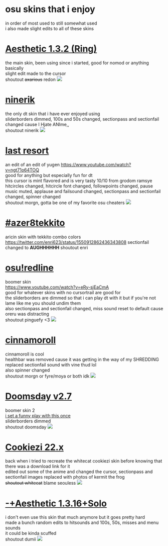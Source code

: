 # osu skins that i enjoy
in order of most used to still somewhat used  
i also made slight edits to all of these skins

# [Aesthetic 1.3.2 (Ring)](https://casey.s-ul.eu/7I66nzLs)
the main skin, been using since i started, good for nomod or anything basically  
slight edit made to the cursor  
shoutout ~~axarious~~ redon
![](https://cdn.discordapp.com/attachments/250036064973094912/995620260126404649/screenshot102.jpg)

# [ninerik](https://casey.s-ul.eu/J74nTI5p)
the only dt skin that i have ever enjoyed using  
sliderborders dimmed, 100s and 50s changed, sectionpass and sectionfail changed cause I Hjate ANIme,,  
shoutout ninerik
![](https://cdn.discordapp.com/attachments/250036064973094912/995626415166869534/screenshot122.jpg)

# [last resort](https://casey.s-ul.eu/vHXhgp6x)
an edit of an edit of yugen
https://www.youtube.com/watch?v=ngt71o64TOQ  
good for anything but especially fun for dt  
this cursor is mint flavored and is very tasty 10/10 from grodom ramsye    
hitcircles changed, hitcircle font changed, followpoints changed, pause music muted, applause and failsound changed, sectionpass and sectionfail changed, spinner changed   
shoutout morgn, gotta be one of my favorite osu cheaters
![](https://cdn.discordapp.com/attachments/250036064973094912/995622170447327252/screenshot119.jpg)

# [#azer8tekkito](https://casey.s-ul.eu/ZHmcz2Ky)
aricin skin with tekkito combo colors
https://twitter.com/enri623/status/1550912862436343808
sectionfail changed to **AUGHHHHHH**
shoutout enri

# [osu!redline](https://casey.s-ul.eu/a8AjrDVe)
boomer skin  
https://www.youtube.com/watch?v=eRy-sjEaCmA  
good for whatever skins with no cursortrail are good for  
the sliderborders are dimmed so that i can play dt with it but if you're not lame like me you should undim them  
also sectionpass and sectionfail changed, miss sound reset to default cause oreru was distracting  
shoutout pinguefy <3
![](https://cdn.discordapp.com/attachments/250036064973094912/995628896429031444/unknown.png)

# [cinnamoroll](https://casey.s-ul.eu/7xwz2Oo6)
cinnamoroll is cool  
healthbar was removed cause it was getting in the way of my SHREDDING  
replaced sectionfail sound with vine thud lol  
also spinner changed  
shoutout morgn or fyre/moya or both idk 
![](https://cdn.discordapp.com/attachments/250036064973094912/995631920232808569/screenshot117.jpg)

# [Doomsday v2.7](https://casey.s-ul.eu/RpRf1XbL)
boomer skin 2  
[i set a funny play with this once](https://www.youtube.com/watch?v=C2SKgy9Ye1I)  
sliderborders dimmed  
shoutout doomsday
![](https://cdn.discordapp.com/attachments/250036064973094912/995635037766684672/screenshot113.jpg)

# [Cookiezi 22.x](https://casey.s-ul.eu/XovjoL7U)
back when i tried to recreate the whitecat cookiezi skin before knowing that there was a download link for it   
edited out some of the anime and changed the cursor, sectionpass and sectionfail images replaced with photos of kermit the frog  
~~shoutout whitecat~~ blame seouless
![](https://cdn.discordapp.com/attachments/250036064973094912/995637495742087189/screenshot110.jpg) 

# [-+Aesthetic 1.3.16+Solo](https://casey.s-ul.eu/r7Gv6tAQ)
i don't even use this skin that much anymore but it goes pretty hard  
made a bunch random edits to hitsounds and 100s, 50s, misses and menu sounds  
it could be kinda scuffed  
shoutout dumii
![](https://cdn.discordapp.com/attachments/250036064973094912/995639657293426758/screenshot106.jpg)

